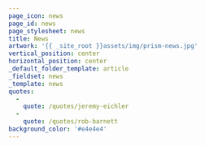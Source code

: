 ```yaml
---
page_icon: news
page_id: news
page_stylesheet: news
title: News
artwork: '{{ _site_root }}assets/img/prism-news.jpg'
vertical_position: center
horizontal_position: center
_default_folder_template: article
_fieldset: news
_template: news
quotes:
  -
    quote: /quotes/jeremy-eichler
  -
    quote: /quotes/rob-barnett
background_color: '#e4e4e4'
---
```




